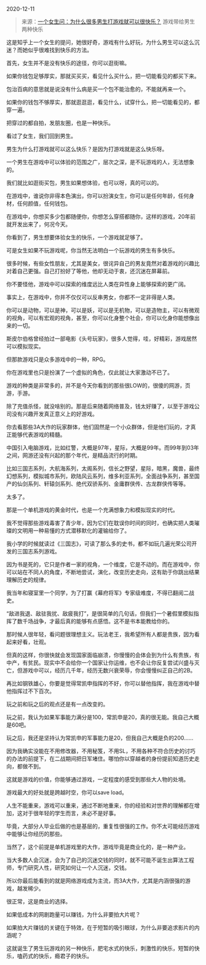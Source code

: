 2020-12-11

> 来源：[一个女生问：为什么很多男生打游戏就可以很快乐？](http://mp.weixin.qq.com/s?__biz=MzU3NDc5Nzc0NQ==&mid=2247497078&idx=2&sn=e8bbc68b449103db3c0772cf8d8af3dc&chksm=fd2e57a8ca59debe7de51cc4297c4151ea0ae3bb1bb44dcb46b32637506e90050592ea450c05&scene=27#wechat_redirect)
> 游戏带给男生两种快乐

这是知乎上一个女生的提问，她很好奇，游戏有什么好玩，为什么男生可以这么沉迷？而她似乎很难找到快乐的方法。  

  

首先，女生并不是没有快乐的途径，你可以逛街嘛。  

  

如果你钱包足够厚实，那就买买买，看见什么买什么，把一切能看见的都买下来。

  

包治百病的意思就是说没有什么病是买一个包不能治愈的，不能就再来一个。  

  

如果你的钱包不够厚实，那就逛逛逛，看见什么，试穿什么，把一切能看见的，都穿一遍。

  

把穿过的都自拍，发朋友圈，也是一种快乐。  

  

看过了女生，我们回到男生。  

  

男生为什么打游戏就可以这么快乐？是因为打游戏就是这么快乐呀。

  

一个男生在游戏中可以体验的范围之广，层次之深，是不玩游戏的人，无法想象的。  

  

我们就比如逛街买包，男生如果想体验，也可以呀，真的可以的。  

  

在游戏中，谁说你非得本色演出，你可以扮演女生，你可以是任何年龄，任何身材，任何颜值，任何钱包。

  

在游戏中，你想买多少包都随便你，你想怎么穿搭都随你，这样的游戏，20年前就开发出来了，何况今天。

  

你看到了，男生想要体验女生的快乐，一个游戏就足够了。  

  

可是女生如果不玩游戏呢，你当然无法明白一个玩游戏的男生有多快乐。  

  

很多时候，有些女性朋友，尤其是美女，很诧异自己的男友竟然对着游戏的兴趣比对着自己更强。自己打扮好了等他，他却无动于衷，还沉迷在屏幕前。

  

你不要怪他，游戏中可以探索的维度远比人类在异性身上能够探索的更广阔。  

  

事实上，在游戏中，你并不仅仅可以反串男女，你都不一定非得是人类。  

  

你可以是动物，可以是神，可以是妖，可以是无机物，可以是造物主，可以有微观的视角，可以有宏观的视角，甚至，你可以化身整个社会，你可以化身你能想像出来的一切。

  

斯皮尔伯格曾经拍过一部电影《头号玩家》，很多人觉得，哇，好精彩，游戏居然可以模拟现实。  

  

但那款游戏只是众多游戏中的一种，RPG。

  

你在游戏里也只是扮演了一个虚拟的角色，仅此就让大家激动不已了。

  

游戏的种类是非常多的，并不是今天你看到的那些很LOW的，很傻的网游，页游，手游。  

  

除了充值杀怪，就没啥别的。那是后来随着网络普及，钱太好赚了，以至于游戏公司没有兴趣开发真正意义上的好游戏。

  

你去看那些3A大作的玩家群体，他们固然是一个小众群体，但是他们玩的，才真正能够代表游戏的精髓。

  

中国引入电脑游戏，比如红警，大概是97年，星际，大概是99年。而99年到03年之间，网游还没有兴起的那个年代，是精品流行的时期。

  

比如三国志系列，大航海系列，太阁系列，信长之野望，星际，暗黑，魔兽，最终幻想系列，模拟城市系列，欧陆风云系列，维多利亚系列，全面战争系列，甚至国产的仙剑系列、轩辕剑系列、绝代双骄系列、金庸群侠传、古龙群侠传等等。

  

太多了。

  

那是一个单机游戏的黄金时代，也是一个充满想象力和模拟现实的时代。

  

我不觉得那些游戏毒害了青少年，因为它们在耽误你时间的同时，也确实把人类璀璨的文明用一种易懂的方式潜移默化的灌输给你了。

  

我小学的时候就读过《三国志》，可读了那么多的史书，都不如玩几遍光荣公司开发的三国志系列游戏。

  

因为书是死的，它只是作者一家的视角，一个维度，它是不动的。而在游戏中，你可以站在不同人的角度，不断地尝试，演化，改变历史走向，这有助于你跳出结果理解历史的规律。

  

我当年和寝室里一个同学，为了打赢《幕府将军》专家级难度，不得已翻阅二战史。

  

“敌进我退、敌驻我扰、敌疲我打”，是很简单的几句话，但我们一个暑假里模拟指挥了数千场战争，才最后真的能够有点感悟。这不是书本能教给你的。

  

那时候人很年轻，看问题很理想主义。玩法老王，我希望所有人都是贵族，因为看起来好看，壮观。

  

但真的这样，你很快就会发现国家面临崩溃，你慢慢的会体会到为什么有贵族，有中产，有贫民。现实中不会给你一个国家让你运维，也不会让你反复尝试兴盛与灭亡，但游戏中可以，经历几千年，经历无数兴衰荣辱，你会慢慢纠正自己的2B。  

  

再比如钢铁雄心，你要是觉得常凯申指挥的不好，你可以替他指挥，我在游戏中替他指挥过不下百次。  

  

玩之前和玩之后的观点还是有一点改变的。  

  

玩之前，我认为如果军事能力满分是100，常凯申是20，真的很无能。我自己大概是60吧。

  

玩之后，我还是坚持认为常凯申的军事能力是20，但我自己大概是负的200......

  

因为我确实没能在不用修改器，不用秘笈，不用SL，不用各种不符合历史的讨巧的办法的前提下，在二战期间把日军堵住。哪怕你以穿越者的身份提前知道历史走向，都做不到。  

  

这就是游戏的价值，你能够通过游戏，一定程度的感受到那些大人物的处境。  

  

游戏最大的好处就是跨越时空，你可以save load。  

  

人生不能重来，游戏可以重来，通过不断地重来，你的经验和对世界的理解都在增加，这对于很年轻的学生而言，未必不是好事。

  

毕竟，大部分人毕业后做的也是基层的，重复性很强的工作。你不太可能经历游戏中能够让你经历的那些。  

  

当然了，这个前提是单机游戏里的大作，游戏毕竟是商业化的，是一种产业。

  

当大多数人会沉迷，会为了自己的沉迷交钱的同时，就不可能不诞生出算法工程师，专门研究人性，研究如何让一个人沉迷，交钱。

  

所以你最后能看到的就是网络游戏成为主流，而3A大作，尤其是内涵很强的游戏，越发稀少。

  

很正常，这是商业的选择。  

  

如果低成本的网剧跑量可以赚钱，为什么非要拍大片呢？

  

如果拍大片赚钱的关键在于特效，在于短暂的吸引眼球，为什么非要追求影片的内涵呢？

  

这就诞生了男生玩游戏的另一种快乐，肥宅水式的快乐，刺激性的快乐，短暂的快乐，嗑药式的快乐，瘾君子的快乐。

